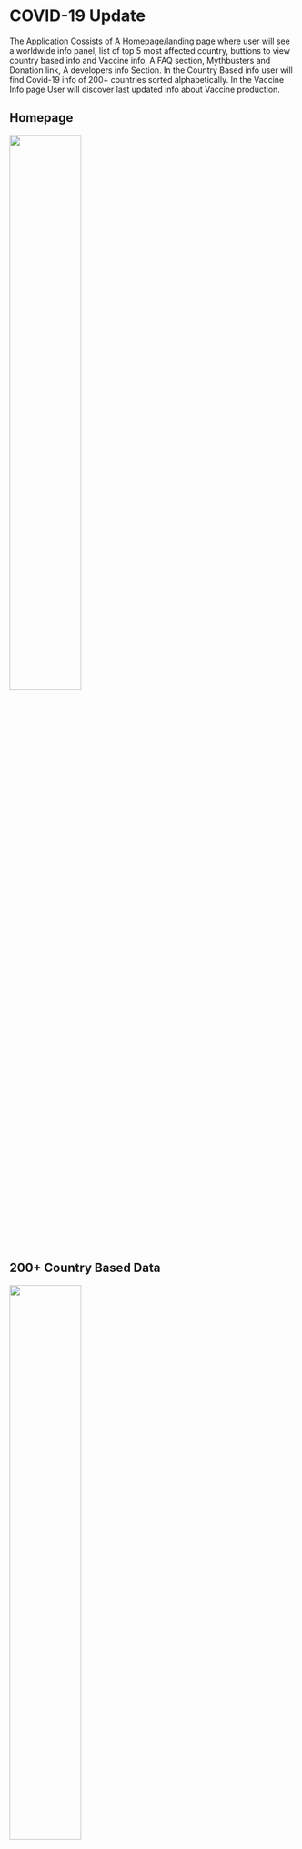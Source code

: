 # COVID-19 Update

The Application Cossists of A Homepage/landing page where user will see a worldwide info panel, list of top 5 most affected country, buttions to view country based info and Vaccine info, A FAQ section, Mythbusters and Donation link, A developers info Section. In the Country Based info user will find Covid-19 info of 200+ countries sorted alphabetically. In the Vaccine Info page User will discover last updated info about Vaccine production.

## Homepage

<img src="https://user-images.githubusercontent.com/25270629/107153750-59a79600-6999-11eb-9d3a-59b4da7cd80a.jpg" width=50% height=50% >

## 200+ Country Based Data

<img src="https://user-images.githubusercontent.com/25270629/107153791-8bb8f800-6999-11eb-8480-cadf59e981ab.png" width=50% height=50% >

## 5 Major Vaccine Info

<img src="https://user-images.githubusercontent.com/25270629/107153818-b60ab580-6999-11eb-829b-73736281690a.png" width=50% height=50% >


## FAQ section

<img src="https://user-images.githubusercontent.com/25270629/107153871-02ee8c00-699a-11eb-87f9-c1633c790c84.png" width=50% height=50% >

## WHO responseFund and MythBusters Link opens in browser

![image](https://user-images.githubusercontent.com/25270629/107153884-18fc4c80-699a-11eb-8667-cb67848a4a5c.png) ![image](https://user-images.githubusercontent.com/25270629/107153893-2285b480-699a-11eb-8feb-bd7e59768152.png)

## Developers Info

<img src="https://user-images.githubusercontent.com/25270629/107153906-33cec100-699a-11eb-907d-4f3eee952824.png" width=50% height=50% >


